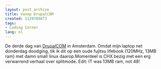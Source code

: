 ```yaml
---
layout: post_archive
title: Vanop DrupalCOM
created: 1129709873
tags:
- Coding Corner
lang: nl
---
```

De derde dag van [DrupalCOM]([]rupal.org/conference-amsterdam-2005[]) in Amsterdam. Omdat mijn laptop net donderdag doodging, tik ik dit op een oude fujitsu lifebook (120MHz, 13MB ram) met damn small linux daarop.Momenteel is CHX bezig met een erg verwarrend verhaal over splitmode.  Edit: IT was 13MB ram, not 48!
